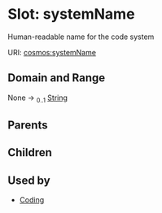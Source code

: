 
# Slot: systemName


Human-readable name for the code system

URI: [cosmos:systemName](https://www.cdisc.org/cosmos/1-0systemName)


## Domain and Range

None &#8594;  <sub>0..1</sub> [String](types/String.md)

## Parents


## Children


## Used by

 * [Coding](Coding.md)
